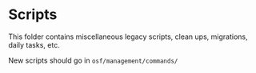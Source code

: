 # Scripts

This folder contains miscellaneous legacy scripts, clean ups, migrations, daily tasks, etc.

New scripts should go in `osf/management/commands/`
